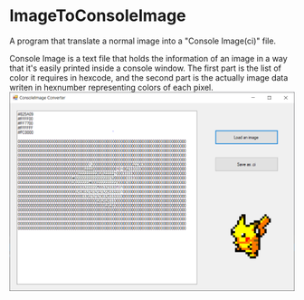 # ImageToConsoleImage
A program that translate a normal image into a "Console Image(ci)" file. 

Console Image is a text file that holds the information of an image in a way that it's easily printed inside a console window.
The first part is the list of color it requires in hexcode, and the second part is the actually image data writen in hexnumber representing colors of each pixel.
![alt Example](https://github.com/SteamedBunX/ImageToConsoleImage/blob/master/ImageToConsoleImage.PNG)
